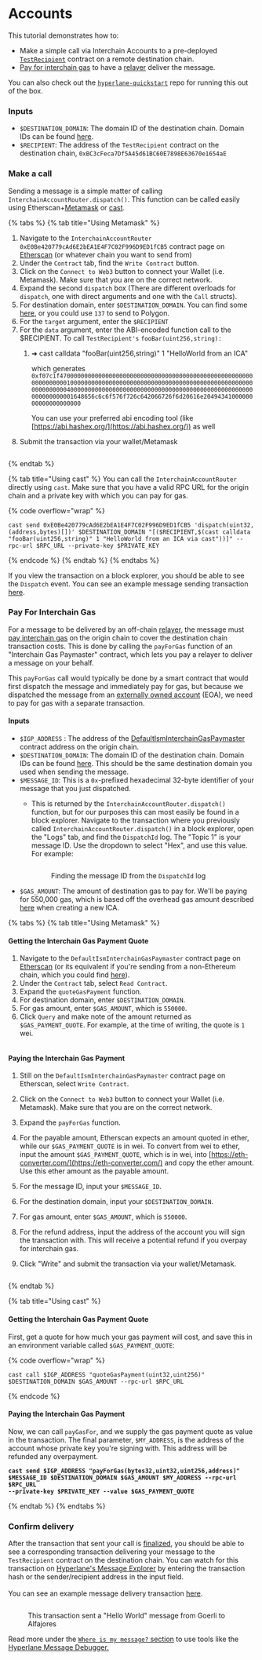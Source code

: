 # Accounts

This tutorial demonstrates how to:

* Make a simple call via Interchain Accounts to a pre-deployed [`TestRecipient`](https://github.com/hyperlane-xyz/hyperlane-monorepo/blob/main/solidity/core/contracts/test/TestRecipient.sol) contract on a remote destination chain.
* [Pay for interchain gas](../../apis/send.md#paying-for-interchain-gas) to have a [relayer](../../protocol/agents/relayer.md) deliver the message.

You can also check out the [`hyperlane-quickstart`](https://github.com/hyperlane-xyz/hyperlane-quickstart) repo for running this out of the box.

### Inputs

* `$DESTINATION_DOMAIN`: The domain ID of the destination chain. Domain IDs can be found [here](../../resources/domains.md).
* `$RECIPIENT`: The address of the `TestRecipient` contract on the destination chain, `0xBC3cFeca7Df5A45d61BC60E7898E63670e1654aE`

### Make a call

Sending a message is a simple matter of calling `InterchainAccountRouter.dispatch()`. This function can be called easily using Etherscan+[Metamask](https://metamask.io/) or [cast](https://book.getfoundry.sh/cast/).

{% tabs %}
{% tab title="Using Metamask" %}
1. Navigate to the `InterchainAccountRouter 0xE0Be420779cAd6E2bEA1E4F7C02F996D9ED1fCB5` contract page on [Etherscan](https://etherscan.io/address/0xE0Be420779cAd6E2bEA1E4F7C02F996D9ED1fCB5) (or whatever chain you want to send from)
2. Under the `Contract` tab, find the `Write Contract` button.
3. Click on the `Connect to Web3` button to connect your Wallet (i.e. Metamask). Make sure that you are on the correct network.
4. Expand the second `dispatch` box (There are different overloads for `dispatch`, one with direct arguments and one with the `Call` structs).
5. For destination domain, enter `$DESTINATION_DOMAIN`. You can find some [here](../../resources/domains.md), or you could use `137` to send to Polygon.
6. For the `target` argument, enter the `$RECIPIENT`
7. For the `data` argument, enter the ABI-encoded function call to the $RECIPIENT. To call `TestRecipient's` `fooBar(uint256,string):`
   1.  ➜ cast calldata "fooBar(uint256,string)" 1 "HelloWorld from an ICA"&#x20;

       which generates `0xf07c1f4700000000000000000000000000000000000000000000000000000000000000010000000000000000000000000000000000000000000000000000000000000040000000000000000000000000000000000000000000000000000000000000001648656c6c6f576f726c642066726f6d20616e2049434100000000000000000000`

       You can use your preferred abi encoding tool (like [https://abi.hashex.org/](https://abi.hashex.org/)) as well
8. Submit the transaction via your wallet/Metamask



<figure><img src="../../.gitbook/assets/Screen Shot 2022-10-04 at 4.24.21 PM.png" alt=""><figcaption></figcaption></figure>
{% endtab %}

{% tab title="Using cast" %}
You can call the `InterchainAccountRouter` directly using `cast`. Make sure that you have a valid RPC URL for the origin chain and a private key with which you can pay for gas.

{% code overflow="wrap" %}
```shell
cast send 0xE0Be420779cAd6E2bEA1E4F7C02F996D9ED1fCB5 'dispatch(uint32, (address,bytes)[])' $DESTINATION_DOMAIN "[($RECIPIENT,$(cast calldata "fooBar(uint256,string)" 1 "HelloWorld from an ICA via cast"))]" --rpc-url $RPC_URL --private-key $PRIVATE_KEY
```
{% endcode %}
{% endtab %}
{% endtabs %}

If you view the transaction on a block explorer, you should be able to see the `Dispatch` event. You can see an example message sending transaction [here](https://goerli.etherscan.io/tx/0xbb076b17dca5e436f574a4728dd59d25da4fd9d05c48c6ec304ea5a354849edf).

### Pay For Interchain Gas

For a message to be delivered by an off-chain [relayer](../../protocol/agents/relayer.md), the message must [pay interchain gas](../../apis/send.md#paying-for-interchain-gas) on the origin chain to cover the destination chain transaction costs. This is done by calling the `payForGas` function of an "Interchain Gas Paymaster" contract, which lets you pay a relayer to deliver a message on your behalf.

This `payForGas` call would typically be done by a smart contract that would first dispatch the message and immediately pay for gas, but because we dispatched the message from an [externally owned account](https://ethereum.org/en/developers/docs/accounts/#types-of-account) (EOA), we need to pay for gas with a separate transaction.

#### Inputs

* `$IGP_ADDRESS` : The address of the [DefaultIsmInterchainGasPaymaster](../../resources/addresses.md#defaultisminterchaingaspaymaster) contract address on the origin chain.
* `$DESTINATION_DOMAIN`: The domain ID of the destination chain. Domain IDs can be found [here](../../resources/domains.md). This should be the same destination domain you used when sending the message.
* `$MESSAGE_ID`: This is a `0x`-prefixed hexadecimal 32-byte identifier of your message that you just dispatched.
  *   This is returned by the `InterchainAccountRouter.dispatch()` function, but for our purposes this can most easily be found in a block explorer. Navigate to the transaction where you previously called `InterchainAccountRouter.dispatch()` in a block explorer, open the "Logs" tab, and find the `DispatchId` log. The "Topic 1" is your message ID. Use the dropdown to select "Hex", and use this value. For example:



      <figure><img src="../../.gitbook/assets/Screen Shot 2023-01-26 at 10.47.06 AM.png" alt=""><figcaption><p>Finding the message ID from the <code>DispatchId</code> log</p></figcaption></figure>
* `$GAS_AMOUNT`: The amount of destination gas to pay for. We'll be paying for 550,000 gas, which is based off the overhead gas amount described [here](../../apis/send.md#overhead-gas-amounts) when creating a new ICA.

{% tabs %}
{% tab title="Using Metamask" %}
#### Getting the Interchain Gas Payment Quote

1. Navigate to the `DefaultIsmInterchainGasPaymaster` contract page on [Etherscan](https://etherscan.io/address/0x56f52c0A1ddcD557285f7CBc782D3d83096CE1Cc) (or its equivalent if you're sending from a non-Ethereum chain, which you could find [here](../../resources/addresses.md#defaultisminterchaingaspaymaster)).
2. Under the `Contract` tab, select `Read Contract`.
3. Expand the `quoteGasPayment` function.
4. For destination domain, enter `$DESTINATION_DOMAIN`.
5. For gas amount, enter `$GAS_AMOUNT`, which is `550000`.
6. Click `Query` and make note of the amount returned as `$GAS_PAYMENT_QUOTE`. For example, at the time of writing, the quote is `1` wei.

<figure><img src="../../.gitbook/assets/Screen Shot 2023-01-30 at 2.05.19 PM.png" alt=""><figcaption></figcaption></figure>

#### Paying the Interchain Gas Payment

1. Still on the `DefaultIsmInterchainGasPaymaster` contract page on Etherscan, select `Write Contract`.
2. Click on the `Connect to Web3` button to connect your Wallet (i.e. Metamask). Make sure that you are on the correct network.
3. Expand the `payForGas` function.
4. For the payable amount, Etherscan expects an amount quoted in ether, while our `$GAS_PAYMENT_QUOTE` is in wei. To convert from wei to ether, input the amount `$GAS_PAYMENT_QUOTE`, which is in wei, into [https://eth-converter.com/](https://eth-converter.com/) and copy the ether amount. Use this ether amount as the payable amount.
5. For the message ID, input your `$MESSAGE_ID`.
6. For the destination domain, input your `$DESTINATION_DOMAIN`.
7. For gas amount, enter `$GAS_AMOUNT`, which is `550000`.
8. For the refund address, input the address of the account you will sign the transaction with. This will receive a potential refund if you overpay for interchain gas.
9.  Click "Write" and submit the transaction via your wallet/Metamask.

    <figure><img src="../../.gitbook/assets/Screen Shot 2023-01-30 at 2.05.42 PM.png" alt=""><figcaption></figcaption></figure>
{% endtab %}

{% tab title="Using cast" %}
#### Getting the Interchain Gas Payment Quote

First, get a quote for how much your gas payment will cost, and save this in an environment variable called `$GAS_PAYMENT_QUOTE`:

{% code overflow="wrap" %}
```shell
cast call $IGP_ADDRESS "quoteGasPayment(uint32,uint256)" $DESTINATION_DOMAIN $GAS_AMOUNT --rpc-url $RPC_URL
```
{% endcode %}

#### Paying the Interchain Gas Payment

Now, we can call `payGasFor`, and we supply the gas payment quote as value in the transaction. The final parameter, `$MY_ADDRESS`, is the address of the account whose private key you're signing with. This address will be refunded any overpayment.

<pre class="language-shell" data-overflow="wrap"><code class="lang-shell"><strong>cast send $IGP_ADDRESS "payForGas(bytes32,uint32,uint256,address)" $MESSAGE_ID $DESTINATION_DOMAIN $GAS_AMOUNT $MY_ADDRESS --rpc-url $RPC_URL
</strong><strong>--private-key $PRIVATE_KEY --value $GAS_PAYMENT_QUOTE
</strong></code></pre>
{% endtab %}
{% endtabs %}

### Confirm delivery

After the transaction that sent your call is [finalized](../../resources/latencies.md), you should be able to see a corresponding transaction delivering your message to the `TestRecipient` contract on the destination chain. You can watch for this transaction on [Hyperlane's Message Explorer](https://explorer-v2.hyperlane.xyz/) by entering the transaction hash or the sender/recipient address in the input field.\
\
You can see an example message delivery transaction [here](https://explorer.hyperlane.xyz/message/24275).

<figure><img src="../../.gitbook/assets/Test Message Sent -- Hyperlane Explorer.png" alt=""><figcaption><p>This transaction sent a "Hello World" message from Goerli to Alfajores</p></figcaption></figure>

Read more under the [`Where is my message?` section](../troubleshooting/observability.md) to use tools like the[ Hyperlane Message Debugger.](https://explorer.hyperlane.xyz/debugger)
